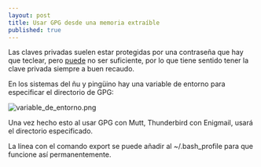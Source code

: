 ```yaml
---
layout: post
title: Usar GPG desde una memoria extraíble
published: true
---
```


Las claves privadas suelen estar protegidas por una contraseña que hay que teclear, pero [puede](https://www.schneier.com/blog/archives/2012/03/the_security_of_5.html) no ser suficiente, por lo que tiene sentido tener la clave privada siempre a buen recaudo.

En los sistemas del ñu y pingüino hay una variable de entorno para especificar el directorio de GPG:

![variable_de_entorno.png]({{site.baseurl}}/images/variable_de_entorno.png)


Una vez hecho esto al usar GPG con Mutt, Thunderbird con Enigmail, usará el directorio especificado.

La línea con el comando export se puede añadir al ~/.bash_profile para que funcione así permanentemente.
